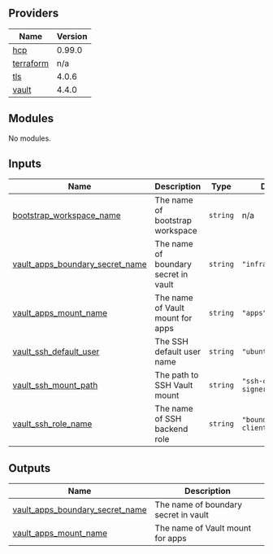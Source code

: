 <!-- BEGIN_TF_DOCS -->
## Providers

| Name | Version |
|------|---------|
| <a name="provider_hcp"></a> [hcp](#provider\_hcp) | 0.99.0 |
| <a name="provider_terraform"></a> [terraform](#provider\_terraform) | n/a |
| <a name="provider_tls"></a> [tls](#provider\_tls) | 4.0.6 |
| <a name="provider_vault"></a> [vault](#provider\_vault) | 4.4.0 |

## Modules

No modules.

## Inputs

| Name | Description | Type | Default | Required |
|------|-------------|------|---------|:--------:|
| <a name="input_bootstrap_workspace_name"></a> [bootstrap\_workspace\_name](#input\_bootstrap\_workspace\_name) | The name of bootstrap workspace | `string` | n/a | yes |
| <a name="input_vault_apps_boundary_secret_name"></a> [vault\_apps\_boundary\_secret\_name](#input\_vault\_apps\_boundary\_secret\_name) | The name of boundary secret in vault | `string` | `"infra/boundary"` | no |
| <a name="input_vault_apps_mount_name"></a> [vault\_apps\_mount\_name](#input\_vault\_apps\_mount\_name) | The name of Vault mount for apps | `string` | `"apps"` | no |
| <a name="input_vault_ssh_default_user"></a> [vault\_ssh\_default\_user](#input\_vault\_ssh\_default\_user) | The SSH default user name | `string` | `"ubuntu"` | no |
| <a name="input_vault_ssh_mount_path"></a> [vault\_ssh\_mount\_path](#input\_vault\_ssh\_mount\_path) | The path to SSH Vault mount | `string` | `"ssh-client-signer"` | no |
| <a name="input_vault_ssh_role_name"></a> [vault\_ssh\_role\_name](#input\_vault\_ssh\_role\_name) | The name of SSH backend role | `string` | `"boundary-client"` | no |

## Outputs

| Name | Description |
|------|-------------|
| <a name="output_vault_apps_boundary_secret_name"></a> [vault\_apps\_boundary\_secret\_name](#output\_vault\_apps\_boundary\_secret\_name) | The name of boundary secret in vault |
| <a name="output_vault_apps_mount_name"></a> [vault\_apps\_mount\_name](#output\_vault\_apps\_mount\_name) | The name of Vault mount for apps |
<!-- END_TF_DOCS -->
